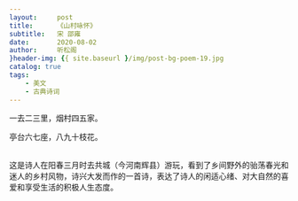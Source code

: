 ```yaml
---
layout:     post
title:      《山村咏怀》
subtitle:   宋 邵雍
date:       2020-08-02
author:     听松阁
}header-img: {{ site.baseurl }/img/post-bg-poem-19.jpg
catalog: true
tags:
    - 美文
    - 古典诗词
---
```


一去二三里，烟村四五家。<br>

亭台六七座，八九十枝花。<br>
<br>


这是诗人在阳春三月时去共城（今河南辉县）游玩，看到了乡间野外的骀荡春光和迷人的乡村风物，诗兴大发而作的一首诗，表达了诗人的闲适心绪、对大自然的喜爱和享受生活的积极人生态度。
